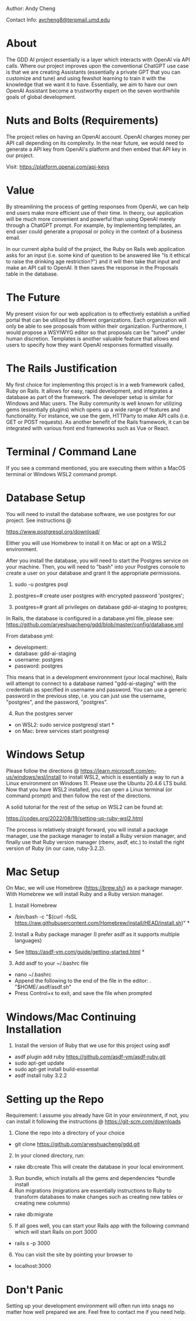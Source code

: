 Author: Andy Cheng

Contact Info: aycheng8@terpmail.umd.edu

# About #

The GDD AI project essentially is a layer which interacts with OpenAI via API calls. Where our project improves upon the conventional ChatGPT use case is that we are creating Assistants (essentially a private GPT that you can customize and tune) and using fewshot learning to train it with the knowledge that we want it to have. Essentially, we aim to have our own OpenAI Assistant become a trustworthy expert on the seven worthwhile goals of global development.

# Nuts and Bolts (Requirements)

The project relies on having an OpenAI account. OpenAI charges money per API call depending on its complexity. In the near future, we would need to generate a API key from OpenAI's platform and then embed that API key in our project.

Visit: https://platform.openai.com/api-keys

# Value #

By streamlining the process of getting responses from OpenAI, we can help end users make more efficient use of their time. In theory, our application will be much more convenient and powerful than using OpenAI merely through a ChatGPT prompt. For example, by implementing templates, an end user could generate a proposal or policy in the context of a business email.

In our current alpha build of the project, the Ruby on Rails web application asks for an input (i.e. some kind of question to be answered like "Is it ethical to raise the drinking age restriction?") and it will then take that input and make an API call to OpenAI. It then saves the response in the Proposals table in the database. 

# The Future #

My present vision for our web application is to effectively establish a unified portal that can be utilized by different organizations. Each organization will only be able to see proposals from within their organization. Furthermore, I would propose a WSYIWYG editor so that proposals can be "tuned" under human discretion. Templates is another valuable feature that allows end users to specify how they want OpenAI responses formatted visually.

# The Rails Justification #

My first choice for implementing this project is in a web framework called, Ruby on Rails. It allows for easy, rapid development, and integrates a database as part of the framework. The developer setup is similar for Windows and Mac users. The Ruby community is well known for utilizing gems (essentially plugins) which opens up a wide range of features and functionality. For instance, we use the gem, HTTParty to make API calls (i.e. GET or POST requests). As another benefit of the Rails framework, it can be integrated with various front end frameworks such as Vue or React.

# Terminal / Command Lane #

If you see a command mentioned, you are executing them within a MacOS terminal or Windows WSL2 command prompt.

# Database Setup #

You will need to install the database software, we use postgres for our project. See instructions @

https://www.postgresql.org/download/

Either you will use Homebrew to install it on Mac or apt on a WSL2 environment.

After you install the database, you will need to start the Postgres service on your machine. Then, you will need to "bash" into your Postgres console to create a user on your database and grant it the appropriate permissions.

1. sudo -u postgres psql

2. postgres=# create user postgres with encrypted password 'postgres';
3. postgres=# grant all privileges on database gdd-ai-staging to postgres;

In Rails, the database is configured in a database.yml file, please see: 
https://github.com/aryeshuacheng/gdd/blob/master/config/database.yml

From database.yml:

* development:
* database: gdd-ai-staging
* username: postgres
* password: postgres

This means that in a development environnment (your local machine), Rails will attempt to connect to a database named "gdd-ai-staging" with the credentials as specified in username and password. You can use a generic password in the previous step, i.e. you can just use the username, "postgres", and the password, "postgres".

4. Run the postgres server
* on WSL2: sudo service postgresql start *
* on Mac: brew services start postgresql
  
# Windows Setup #

Please follow the directions @ https://learn.microsoft.com/en-us/windows/wsl/install to install WSL2, which is essentially a way to run a Linux environment on Windows 11. Please use the Ubuntu 20.4.6 LTS build. Now that you have WSL2 installed, you can open a Linux terminal (or command prompt) and then follow the rest of the directions.

A solid tutorial for the rest of the setup on WSL2 can be found at: 

https://codex.org/2022/08/19/setting-up-ruby-wsl2.html

The process is relatively straight forward, you will install a package manager, use the package manager to install a Ruby version manager, and finally use that Ruby version manager (rbenv, asdf, etc.) to install the right version of Ruby (in our case, ruby-3.2.2).

# Mac Setup #

On Mac, we will use Homebrew (https://brew.sh/) as a package manager. With Homebrew we will install Ruby and a Ruby version manager. 

1. Install Homebrew
* /bin/bash -c "$(curl -fsSL https://raw.githubusercontent.com/Homebrew/install/HEAD/install.sh)" *
2. Install a Ruby package manager (I prefer asdf as it supports multiple languages)
* See https://asdf-vm.com/guide/getting-started.html *
3. Add asdf to your ~/.bashrc file
* nano ~/.bashrc
* Append the following to the end of the file in the editor: . "$HOME/.asdf/asdf.sh"
* Press Control+x to exit, and save the file when prompted

# Windows/Mac Continuing Installation
1. Install the version of Ruby that we use for this project using asdf
* asdf plugin add ruby https://github.com/asdf-vm/asdf-ruby.git
* sudo apt-get update
* sudo apt-get install build-essential
* asdf install ruby 3.2.2
  
# Setting up the Repo
Requirement: I assume you already have Git in your environment, if not, you can install it following the instructions @ https://git-scm.com/downloads

1. Clone the repo into a directory of your choice
* git clone https://github.com/aryeshuacheng/gdd.git
2. In your cloned directory, run:
* rake db:create 
This will create the database in your local environment.
3. Run bundle, which installs all the gems and dependencies
*bundle install
4. Run migrations (migrations are essentially instructions to Ruby to transform databases to make changes such as creating new tables or creating new columns)
* rake db:migrate
5. If all goes well, you can start your Rails app with the following command which will start Rails on port 3000
* rails s -p 3000
6. You can visit the site by pointing your browser to
* localhost:3000

# Don't Panic #

Setting up your development environment will often run into snags no matter how well prepared we are. Feel free to contact me if you need help.
